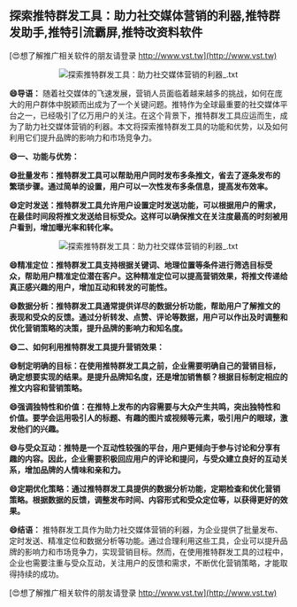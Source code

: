 ## **探索推特群发工具：助力社交媒体营销的利器,推特群发助手,推特引流霸屏,推特改资料软件**

[😍想了解推广相关软件的朋友请登录 http://www.vst.tw](http://www.vst.tw)

 <center><img src="https://vst.tw/MP4/tuiguang/png/4.png" alt="探索推特群发工具：助力社交媒体营销的利器_.txt"></center>

**😄导语：**
随着社交媒体的飞速发展，营销人员面临着越来越多的挑战，如何在庞大的用户群体中脱颖而出成为了一个关键问题。推特作为全球最重要的社交媒体平台之一，已经吸引了亿万用户的关注。在这个背景下，推特群发工具应运而生，成为了助力社交媒体营销的利器。本文将探索推特群发工具的功能和优势，以及如何利用它们提升品牌的影响力和市场竞争力。

**😄一、功能与优势：**

**😄批量发布：推特群发工具可以帮助用户同时发布多条推文，省去了逐条发布的繁琐步骤。通过简单的设置，用户可以一次性发布多条信息，提高发布效率。**

**😄定时发送：推特群发工具允许用户设置定时发送功能，可以根据用户的需求，在最佳时间段将推文发送给目标受众。这样可以确保推文在关注度最高的时刻被用户看到，增加曝光率和转化率。**

 <center><img src="https://vst.tw/MP4/tuiguang/png/8.png" alt="探索推特群发工具：助力社交媒体营销的利器_.txt"></center>

**😄精准定位：推特群发工具支持根据关键词、地理位置等条件进行筛选目标受众，帮助用户精准定位潜在客户。这种精准定位可以提高营销效果，将推文传递给真正感兴趣的用户，增加互动和转发的可能性。**

**😄数据分析：推特群发工具通常提供详尽的数据分析功能，帮助用户了解推文的表现和受众的反馈。通过分析转发、点赞、评论等数据，用户可以作出及时调整和优化营销策略的决策，提升品牌的影响力和知名度。**

**😄二、如何利用推特群发工具提升营销效果：**

**😄制定明确的目标：在使用推特群发工具之前，企业需要明确自己的营销目标，确定想要实现的结果。是提升品牌知名度，还是增加销售额？根据目标制定相应的推文内容和营销策略。**

**😄强调独特性和价值：在推特上发布的内容需要与大众产生共鸣，突出独特性和价值。要学会运用吸引人的标题、有趣的图片或视频等元素，吸引用户的眼球，激发他们的兴趣。**

**😄与受众互动：推特是一个互动性较强的平台，用户更倾向于参与讨论和分享有趣的内容。因此，企业需要积极回应用户的评论和提问，与受众建立良好的互动关系，增加品牌的人情味和亲和力。**

**😄定期优化策略：通过推特群发工具提供的数据分析功能，定期检查和优化营销策略。根据数据的反馈，调整发布时间、内容形式和受众定位等，以获得更好的效果。**

**😄结语：**
推特群发工具作为助力社交媒体营销的利器，为企业提供了批量发布、定时发送、精准定位和数据分析等功能。通过合理利用这些工具，企业可以提升品牌的影响力和市场竞争力，实现营销目标。然而，在使用推特群发工具的过程中，企业也需要注重与受众互动，关注用户的反馈和需求，不断优化营销策略，才能取得持续的成功。

[😍想了解推广相关软件的朋友请登录 http://www.vst.tw](http://www.vst.tw)



